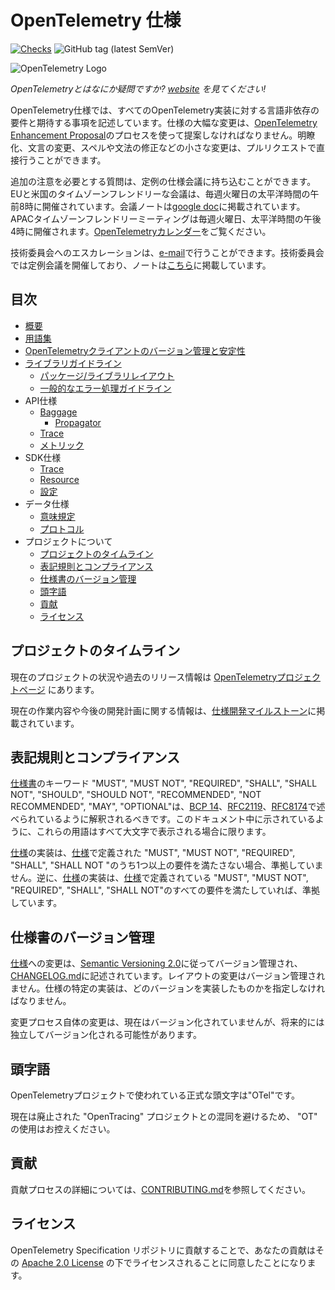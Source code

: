 <!--
# OpenTelemetry Specification
-->

# OpenTelemetry 仕様

[![Checks](https://github.com/open-telemetry/opentelemetry-specification/workflows/Checks/badge.svg?branch=main)](https://github.com/open-telemetry/opentelemetry-specification/actions?query=workflow%3A%22Checks%22+branch%3Amain)
![GitHub tag (latest SemVer)](https://img.shields.io/github/tag/open-telemetry/specification.svg)

![OpenTelemetry Logo](https://opentelemetry.io/img/logos/opentelemetry-horizontal-color.png)

<!--
_Curious about what OpenTelemetry is? Check out our [website](https://opentelemetry.io) for an explanation!_
-->

_OpenTelemetryとはなにか疑問ですか? [website](https://opentelemetry.io) を見てください!_

<!--
The OpenTelemetry specification describes the cross-language requirements and expectations for all OpenTelemetry implementations. Substantive changes to the specification must be proposed using the [OpenTelemetry Enhancement Proposal](https://github.com/open-telemetry/oteps) process. Small changes, such as clarifications, wording changes, spelling/grammar corrections, etc. can be made directly via pull requests.
-->

OpenTelemetry仕様では、すべてのOpenTelemetry実装に対する言語非依存の要件と期待する事項を記述しています。仕様の大幅な変更は、[OpenTelemetry Enhancement Proposal](https://github.com/open-telemetry/oteps)のプロセスを使って提案しなければなりません。明瞭化、文言の変更、スペルや文法の修正などの小さな変更は、プルリクエストで直接行うことができます。

<!--
Questions that needs additional attention can be brought to the regular
specifications meeting. EU and US timezone friendly meeting is held every
Tuesday at 8 AM pacific time. Meeting notes are held in the [google
doc](https://docs.google.com/document/d/1-bCYkN-DWJq4jw1ybaDZYYmx-WAe6HnwfWbkm8d57v8/edit?usp=sharing).
APAC timezone friendly meeting is held Tuesdays, 4PM pacific time. See
[OpenTelemetry calendar](https://github.com/open-telemetry/community#calendar).
-->

追加の注意を必要とする質問は、定例の仕様会議に持ち込むことができます。EUと米国のタイムゾーンフレンドリーな会議は、毎週火曜日の太平洋時間の午前8時に開催されています。会議ノートは[google doc](https://docs.google.com/document/d/1-bCYkN-DWJq4jw1ybaDZYYmx-WAe6HnwfWbkm8d57v8/edit?usp=sharing)に掲載されています。APACタイムゾーンフレンドリーミーティングは毎週火曜日、太平洋時間の午後4時に開催されます。[OpenTelemetryカレンダー](https://github.com/open-telemetry/community#calendar)をご覧ください。

<!--
Escalations to technical committee may be made over the
[e-mail](https://github.com/open-telemetry/community#tc-technical-committee).
Technical committee holds regular meetings, notes are held
[here](https://docs.google.com/document/d/17v2RMZlJZkgoPYHZhIFTVdDqQMIAH8kzo8Sl2kP3cbY/edit?usp=sharing).
-->

技術委員会へのエスカレーションは、[e-mail](https://github.com/open-telemetry/community#tc-technical-committee)で行うことができます。技術委員会では定例会議を開催しており、ノートは[こちら](https://docs.google.com/document/d/17v2RMZlJZkgoPYHZhIFTVdDqQMIAH8kzo8Sl2kP3cbY/edit?usp=sharing)に掲載しています。


<!--
## Table of Contents
-->

## 目次

<!--
- [Overview](specification/overview.md)
- [Glossary](specification/glossary.md)
- [Versioning and stability for OpenTelemetry clients](specification/versioning-and-stability.md)
- [Library Guidelines](specification/library-guidelines.md)
  - [Package/Library Layout](specification/library-layout.md)
  - [General error handling guidelines](specification/error-handling.md)
- API Specification
  - [Baggage](specification/baggage/api.md)
    - [Propagators](specification/context/api-propagators.md)
  - [Tracing](specification/trace/api.md)
  - [Metrics](specification/metrics/api.md)
- SDK Specification
  - [Tracing](specification/trace/sdk.md)
  - [Resource](specification/resource/sdk.md)
  - [Configuration](specification/sdk-configuration.md)
- Data Specification
  - [Semantic Conventions](specification/overview.md#semantic-conventions)
  - [Protocol](specification/protocol/README.md)
- About the Project
  - [Timeline](#project-timeline)
  - [Notation Conventions and Compliance](#notation-conventions-and-compliance)
  - [Versioning the Specification](#versioning-the-specification)
  - [Acronym](#acronym)
  - [Contributions](#contributions)
  - [License](#license)
-->

- [概要](specification/overview.md)
- [用語集](specification/glossary.md)
- [OpenTelemetryクライアントのバージョン管理と安定性](specification/versioning-and-stability.md)
- [ライブラリガイドライン](specification/library-guidelines.md)
  - [パッケージ/ライブラリレイアウト](specification/library-layout.md)
  - [一般的なエラー処理ガイドライン](specification/error-handling.md)
- API仕様
  - [Baggage](specification/baggage/api.md)
    - [Propagator](specification/context/api-propagators.md)
  - [Trace](specification/trace/api.md)
  - [メトリック](specification/metrics/api.md)
- SDK仕様
  - [Trace](specification/trace/sdk.md)
  - [Resource](specification/resource/sdk.md)
  - [設定](specification/sdk-configuration.md)
- データ仕様
  - [意味規定](specification/overview.md#semantic-conventions)
  - [プロトコル](specification/protocol/README.md)
- プロジェクトについて
  - [プロジェクトのタイムライン](#プロジェクトのタイムライン)
  - [表記規則とコンプライアンス](#表記規則とコンプライアンス)
  - [仕様書のバージョン管理](#versioning-the-specification)
  - [頭字語](#略語)
  - [貢献](#貢献)
  - [ライセンス](#ライセンス)


<!--
## Project Timeline
-->

## プロジェクトのタイムライン

<!--
The current project status as well as information on notable past releases is found at
[the OpenTelemetry project page](https://opentelemetry.io/project-status/).
-->

現在のプロジェクトの状況や過去のリリース情報は [OpenTelemetryプロジェクトページ](https://opentelemetry.io/project-status/) にあります。

<!--
Information about current work and future development plans is found at the
[specification development milestones](https://github.com/open-telemetry/opentelemetry-specification/milestones).
-->

現在の作業内容や今後の開発計画に関する情報は、[仕様開発マイルストーン](https://github.com/open-telemetry/opentelemetry-specification/milestones)に掲載されています。

<!--
## Notation Conventions and Compliance
-->

## 表記規則とコンプライアンス

<!--
The key words "MUST", "MUST NOT", "REQUIRED", "SHALL", "SHALL NOT", "SHOULD", "SHOULD NOT", "RECOMMENDED", "NOT RECOMMENDED", "MAY", and "OPTIONAL" in the [specification](./specification/overview.md) are to be interpreted as described in [BCP 14](https://tools.ietf.org/html/bcp14) [[RFC2119](https://tools.ietf.org/html/rfc2119)] [[RFC8174](https://tools.ietf.org/html/rfc8174)] when, and only when, they appear in all capitals, as shown here.
-->

[仕様書](./specification/overview.md)のキーワード "MUST", "MUST NOT", "REQUIRED", "SHALL", "SHALL NOT", "SHOULD", "SHOULD NOT", "RECOMMENDED", "NOT RECOMMENDED", "MAY", "OPTIONAL"は、[BCP 14](https://tools.ietf.org/html/bcp14)、[RFC2119](https://tools.ietf.org/html/rfc2119)、[RFC8174](https://tools.ietf.org/html/rfc8174)で述べられているように解釈されるべきです。このドキュメント中に示されているように、これらの用語はすべて大文字で表示される場合に限ります。

<!--
An implementation of the [specification](./specification/overview.md) is not compliant if it fails to satisfy one or more of the "MUST", "MUST NOT", "REQUIRED", "SHALL", or "SHALL NOT" requirements defined in the [specification](./specification/overview.md).
Conversely, an implementation of the [specification](./specification/overview.md) is compliant if it satisfies all the "MUST", "MUST NOT", "REQUIRED", "SHALL", and "SHALL NOT" requirements defined in the [specification](./specification/overview.md).
-->

[仕様](./specification/overview.md)の実装は、[仕様](./specification/overview.md)で定義された "MUST", "MUST NOT", "REQUIRED", "SHALL", "SHALL NOT "のうち1つ以上の要件を満たさない場合、準拠していません。逆に、[仕様](./specification/overview.md)の実装は、[仕様](./specification/overview.md)で定義されている "MUST", "MUST NOT", "REQUIRED", "SHALL", "SHALL NOT"のすべての要件を満たしていれば、準拠しています。


<!--
## Versioning the Specification
-->

## 仕様書のバージョン管理

<!--
Changes to the [specification](./specification/overview.md) are versioned according to [Semantic Versioning 2.0](https://semver.org/spec/v2.0.0.html) and described in [CHANGELOG.md](CHANGELOG.md). Layout changes are not versioned. Specific implementations of the specification should specify which version they implement.
-->

[仕様](./specification/overview.md)への変更は、[Semantic Versioning 2.0](https://semver.org/spec/v2.0.0.html)に従ってバージョン管理され、[CHANGELOG.md](CHANGELOG.md)に記述されています。レイアウトの変更はバージョン管理されません。仕様の特定の実装は、どのバージョンを実装したものかを指定しなければなりません。

<!--
Changes to the change process itself are not currently versioned but may be independently versioned in the future.
-->

変更プロセス自体の変更は、現在はバージョン化されていませんが、将来的には独立してバージョン化される可能性があります。

<!--
## Acronym
-->

## 頭字語

<!--
The official acronym used by the OpenTelemetry project is "OTel".
-->

OpenTelemetryプロジェクトで使われている正式な頭文字は"OTel"です。

<!--
Please refrain from using "OT" in order to avoid confusion with the now deprecated "OpenTracing" project.
-->

現在は廃止された "OpenTracing" プロジェクトとの混同を避けるため、 "OT" の使用はお控えください。

<!--
## Contributions
-->

## 貢献

<!--
See [CONTRIBUTING.md](CONTRIBUTING.md) for details on contribution process.
-->

貢献プロセスの詳細については、[CONTRIBUTING.md](CONTRIBUTING.md)を参照してください。

<!--
## License
-->

## ライセンス

<!--
By contributing to OpenTelemetry Specification repository, you agree that your contributions will be licensed under its [Apache 2.0 License](https://github.com/open-telemetry/specification/blob/main/LICENSE).
-->

OpenTelemetry Specification リポジトリに貢献することで、あなたの貢献はその [Apache 2.0 License](https://github.com/open-telemetry/specification/blob/main/LICENSE) の下でライセンスされることに同意したことになります。

